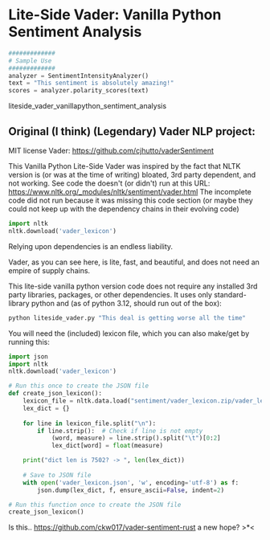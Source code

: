 
# Lite-Side Vader: Vanilla Python Sentiment Analysis
```python
#############
# Sample Use
#############
analyzer = SentimentIntensityAnalyzer()
text = "This sentiment is absolutely amazing!"
scores = analyzer.polarity_scores(text)
```

liteside_vader_vanillapython_sentiment_analysis

## Original (I think) (Legendary) Vader NLP project:
MIT license Vader: https://github.com/cjhutto/vaderSentiment 



This Vanilla Python Lite-Side Vader was inspired by 
the fact that NLTK version is (or was at the time 
of writing) bloated, 3rd party dependent, 
and not working. See code the doesn't (or didn't)
 run at this URL:
https://www.nltk.org/_modules/nltk/sentiment/vader.html
The incomplete code did not run because it was 
missing this code section (or maybe they could not 
keep up with the dependency chains in their evolving code)
```python
import nltk
nltk.download('vader_lexicon')
```
Relying upon dependencies is an endless liability.

Vader, as you can see here, is lite, fast, and beautiful,
and does not need an empire of supply chains.


This lite-side vanilla python version code 
does not require any installed 3rd party 
libraries, packages, or other dependencies.
It uses only standard-library python and
(as of python 3.12, should run out of the box):
```python
python liteside_vader.py "This deal is getting worse all the time"
```

You will need the (included) lexicon file,
which you can also make/get by running this:
```python
import json
import nltk
nltk.download('vader_lexicon')

# Run this once to create the JSON file
def create_json_lexicon():
    lexicon_file = nltk.data.load("sentiment/vader_lexicon.zip/vader_lexicon/vader_lexicon.txt")
    lex_dict = {}
    
    for line in lexicon_file.split("\n"):
        if line.strip():  # Check if line is not empty
            (word, measure) = line.strip().split("\t")[0:2]
            lex_dict[word] = float(measure)

    print("dict len is 7502? -> ", len(lex_dict))
    
    # Save to JSON file
    with open('vader_lexicon.json', 'w', encoding='utf-8') as f:
        json.dump(lex_dict, f, ensure_ascii=False, indent=2)

# Run this function once to create the JSON file
create_json_lexicon()
```

Is this.. 
https://github.com/ckw017/vader-sentiment-rust
a new hope? >*<
